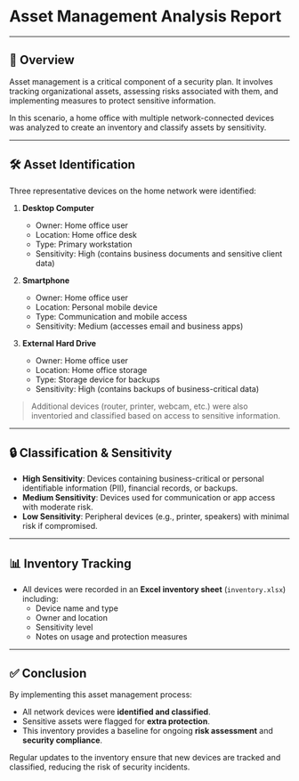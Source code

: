 # Asset Management Analysis Report

---

## 🔎 Overview
Asset management is a critical component of a security plan. It involves tracking organizational assets, assessing risks associated with them, and implementing measures to protect sensitive information.  

In this scenario, a home office with multiple network-connected devices was analyzed to create an inventory and classify assets by sensitivity.

---

## 🛠️ Asset Identification
Three representative devices on the home network were identified:

1. **Desktop Computer**
   - Owner: Home office user
   - Location: Home office desk
   - Type: Primary workstation
   - Sensitivity: High (contains business documents and sensitive client data)

2. **Smartphone**
   - Owner: Home office user
   - Location: Personal mobile device
   - Type: Communication and mobile access
   - Sensitivity: Medium (accesses email and business apps)

3. **External Hard Drive**
   - Owner: Home office user
   - Location: Home office storage
   - Type: Storage device for backups
   - Sensitivity: High (contains backups of business-critical data)

> Additional devices (router, printer, webcam, etc.) were also inventoried and classified based on access to sensitive information.

---

## 🔒 Classification & Sensitivity
- **High Sensitivity**: Devices containing business-critical or personal identifiable information (PII), financial records, or backups.  
- **Medium Sensitivity**: Devices used for communication or app access with moderate risk.  
- **Low Sensitivity**: Peripheral devices (e.g., printer, speakers) with minimal risk if compromised.

---

## 📊 Inventory Tracking
- All devices were recorded in an **Excel inventory sheet** (`inventory.xlsx`) including:
  - Device name and type  
  - Owner and location  
  - Sensitivity level  
  - Notes on usage and protection measures  

---

## ✅ Conclusion
By implementing this asset management process:
- All network devices were **identified and classified**.  
- Sensitive assets were flagged for **extra protection**.  
- This inventory provides a baseline for ongoing **risk assessment** and **security compliance**.

Regular updates to the inventory ensure that new devices are tracked and classified, reducing the risk of security incidents.
